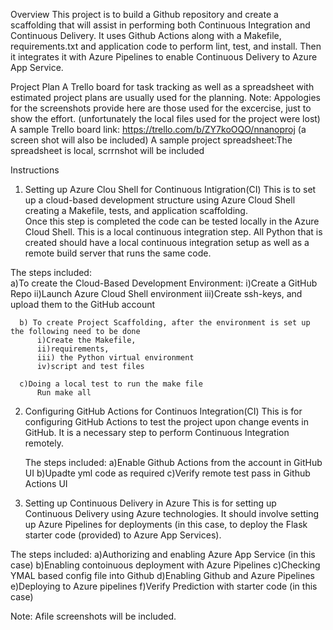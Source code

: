 Overview
This project is to build a Github repository and create a scaffolding that will assist in performing both Continuous Integration and Continuous Delivery. 
It uses Github Actions along with a Makefile, requirements.txt and application code to perform lint, test, and install. Then it integrates it with Azure Pipelines to enable Continuous Delivery to Azure App Service.

Project Plan
A Trello board for task tracking as well as a spreadsheet with estimated project plans are usually used for the planning.
Note: Appologies for the screenshots provide here are those used for the excercise, just to show the effort. (unfortunately the local files used for the project were lost)  
A sample Trello board link:  https://trello.com/b/ZY7koOQO/nnanoproj (a screen shot will also be included)
A sample project spreadsheet:The spreadsheet is local, scrrnshot will be included


Instructions
1. Setting up Azure Clou Shell for Continuous Intigration(CI)
  This is to set up a cloud-based development structure using Azure Cloud Shell creating  a Makefile, tests, and application scaffolding.  
  Once this step is completed the code can be tested locally in the Azure Cloud Shell. 
  This is a local continuous integration step. 
  All Python that is created should have a local continuous integration setup as well as a remote build server that runs the same code. 
  
  The steps included:  
      a)To create the Cloud-Based Development Environment:
          i)Create a GitHub Repo
          ii)Launch Azure Cloud Shell environment
          iii)Create ssh-keys, and upload them to the GitHub account
          
      b) To create Project Scaffolding, after the environment is set up the following need to be done
          i)Create the Makefile,
          ii)requirements, 
          iii) the Python virtual environment
          iv)script and test files
          
      c)Doing a local test to run the make file
          Run make all      
          
2. Configuring GitHub Actions for Continuos Integration(CI)
   This is for configuring GitHub Actions to test the project upon change events in GitHub. 
   It is a necessary step to perform Continuous Integration remotely.
   
   The steps included:
      a)Enable Github Actions from the account in GitHub UI
      b)Upadte yml code as required 
      c)Verify remote test pass in Github Actions UI

3. Setting up Continuous Delivery in Azure
  This is for setting up Continuous Delivery using Azure technologies. 
  It should involve setting up Azure Pipelines for deployments (in this case,  to deploy the Flask starter code  (provided) to Azure App Services). 
  
  The steps included: 
      a)Authorizing and enabling Azure App Service (in this case)
      b)Enabling contoinuous deployment with Azure Pipelines
      c)Checking YMAL based config file into Github
      d)Enabling Github and Azure Pipelines
      e)Deploying to Azure pipelines
      f)Verify Prediction with starter code (in this case)


Note: Afile screenshots will be included.
